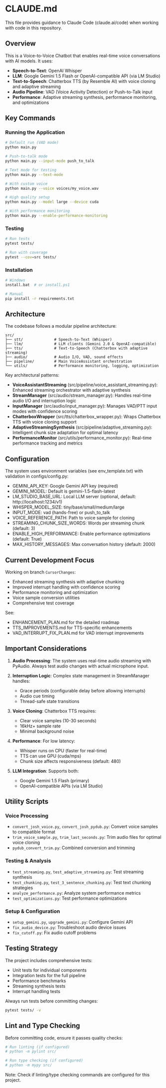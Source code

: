 # CLAUDE.md

This file provides guidance to Claude Code (claude.ai/code) when working with code in this repository.

## Overview

This is a Voice-to-Voice Chatbot that enables real-time voice conversations with AI models. It uses:
- **Speech-to-Text**: OpenAI Whisper 
- **LLM**: Google Gemini 1.5 Flash or OpenAI-compatible API (via LM Studio)
- **Text-to-Speech**: Chatterbox TTS (by Resemble AI) with voice cloning and adaptive streaming
- **Audio Pipeline**: VAD (Voice Activity Detection) or Push-to-Talk input
- **Performance**: Adaptive streaming synthesis, performance monitoring, and optimizations

## Key Commands

### Running the Application
```bash
# Default run (VAD mode)
python main.py

# Push-to-talk mode  
python main.py --input-mode push_to_talk

# Text mode for testing
python main.py --text-mode

# With custom voice
python main.py --voice voices/my_voice.wav

# High quality setup
python main.py --model large --device cuda

# With performance monitoring
python main.py --enable-performance-monitoring
```

### Testing
```bash
# Run tests
pytest tests/

# Run with coverage
pytest --cov=src tests/
```

### Installation
```bash
# Windows
install.bat  # or install.ps1

# Manual
pip install -r requirements.txt
```

## Architecture

The codebase follows a modular pipeline architecture:

```
src/
├── stt/              # Speech-to-Text (Whisper)
├── llm/              # LLM clients (Gemini 2.0 & OpenAI-compatible)
├── tts/              # Text-to-Speech (Chatterbox with adaptive streaming)
├── audio/            # Audio I/O, VAD, sound effects
├── pipeline/         # Main VoiceAssistant orchestration
└── utils/            # Performance monitoring, logging, optimization
```

Key architectural patterns:
- **VoiceAssistantStreaming** (src/pipeline/voice_assistant_streaming.py): Enhanced streaming orchestrator with adaptive synthesis
- **StreamManager** (src/audio/stream_manager.py): Handles real-time audio I/O and interruption logic
- **InputManager** (src/audio/input_manager.py): Manages VAD/PTT input modes with confidence scoring
- **ChatterboxWrapper** (src/tts/chatterbox_wrapper.py): Wraps Chatterbox TTS with voice cloning support
- **AdaptiveStreamingSynthesis** (src/pipeline/adaptive_streaming.py): Intelligent chunk size adaptation for optimal latency
- **PerformanceMonitor** (src/utils/performance_monitor.py): Real-time performance tracking and metrics

## Configuration

The system uses environment variables (see env_template.txt) with validation in configs/config.py:
- GEMINI_API_KEY: Google Gemini API key (required)
- GEMINI_MODEL: Default is gemini-1.5-flash-latest
- LM_STUDIO_BASE_URL: Local LLM server (optional, default: http://localhost:1234/v1)
- WHISPER_MODEL_SIZE: tiny/base/small/medium/large
- INPUT_MODE: vad (hands-free) or push_to_talk
- VOICE_REFERENCE_PATH: Path to voice sample for cloning
- STREAMING_CHUNK_SIZE_WORDS: Words per streaming chunk (default: 3)
- ENABLE_HIGH_PERFORMANCE: Enable performance optimizations (default: True)
- MAX_HISTORY_MESSAGES: Max conversation history (default: 2000)

## Current Development Focus

Working on branch `CursorChanges`:
- Enhanced streaming synthesis with adaptive chunking
- Improved interrupt handling with confidence scoring
- Performance monitoring and optimization
- Voice sample conversion utilities
- Comprehensive test coverage

See:
- ENHANCEMENT_PLAN.md for the detailed roadmap
- TTS_IMPROVEMENTS.md for TTS-specific enhancements
- VAD_INTERRUPT_FIX_PLAN.md for VAD interrupt improvements

## Important Considerations

1. **Audio Processing**: The system uses real-time audio streaming with PyAudio. Always test audio changes with actual microphone input.

2. **Interruption Logic**: Complex state management in StreamManager handles:
   - Grace periods (configurable delay before allowing interrupts)
   - Audio cue timing
   - Thread-safe state transitions

3. **Voice Cloning**: Chatterbox TTS requires:
   - Clear voice samples (10-30 seconds)
   - 16kHz+ sample rate
   - Minimal background noise

4. **Performance**: For low latency:
   - Whisper runs on CPU (faster for real-time)
   - TTS can use GPU (cuda/mps) 
   - Chunk size affects responsiveness (default: 480)

5. **LLM Integration**: Supports both:
   - Google Gemini 1.5 Flash (primary)
   - OpenAI-compatible APIs (via LM Studio)

## Utility Scripts

### Voice Processing
- `convert_josh_voice.py`, `convert_josh_pydub.py`: Convert voice samples to compatible format
- `trim_voice_sample.py`, `trim_last_seconds.py`: Trim audio files for optimal voice cloning
- `pydub_convert_trim.py`: Combined conversion and trimming

### Testing & Analysis
- `test_streaming.py`, `test_adaptive_streaming.py`: Test streaming synthesis
- `test_chunking.py`, `test_3_sentence_chunking.py`: Test text chunking strategies
- `analyze_performance.py`: Analyze system performance metrics
- `test_optimizations.py`: Test performance optimizations

### Setup & Configuration
- `setup_gemini.py`, `upgrade_gemini.py`: Configure Gemini API
- `fix_audio_device.py`: Troubleshoot audio device issues
- `fix_cutoff.py`: Fix audio cutoff problems

## Testing Strategy

The project includes comprehensive tests:
- Unit tests for individual components
- Integration tests for the full pipeline
- Performance benchmarks
- Streaming synthesis tests
- Interrupt handling tests

Always run tests before committing changes:
```bash
pytest tests/ -v
```

## Lint and Type Checking

Before committing code, ensure it passes quality checks:
```bash
# Run linting (if configured)
# python -m pylint src/

# Run type checking (if configured)
# python -m mypy src/
```

Note: Check if linting/type checking commands are configured for this project.